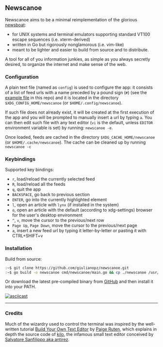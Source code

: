 ## Newscanoe

Newscanoe aims to be a minimal reimplementation of the glorious [newsboat](https://newsboat.org/): 
- for UNIX systems and terminal emulators supporting standard VT100 escape sequences (i.e. xterm-derived)
- written in Go but rigorously nonglamorous (i.e. vim-like)
- meant to be lighter and easier to build from source and to distribute.

A tool for all of you information junkies, as simple as you always secretly desired, to organize the internet and make sense of the web. 

### Configuration

A plain text file (named as `config`) is used to configure the app: it consists of a list of feed urls with a name preceded by a pound sign (`#`) (see the [example file](./assets/config) in this repo) and it is located in the directory `$XDG_CONFIG_HOME/newscanoe` (or `$HOME/.config/newscanoe`).

If such file does not already exist, it will be created at the first execution of the app and you will be prompted to manually insert a url by typing `a`. 
You can then edit such file with any text editor (`vi` is the default, unless `EDITOR` environment variable is set) by running: `newscanoe -e`. 

Once loaded, feeds are cached in the directory `$XDG_CACHE_HOME/newscanoe` (or `$HOME/.cache/newscanoe`). The cache can be cleaned up by running `newscanoe -c`

### Keybindings

Supported key bindings:
- `r`, load/reload the currently selected feed
- `R`, load/reload all the feeds
- `q`, quit the app
- `BACKSPACE`, go back to previous section
- `ENTER`, go into the currently highlighted element
- `l`, open an article with `lynx` (if installed in the system)
- `o`, open an article with the default (according to xdg-settings) browser for the user's desktop environment
- `^`, `v`, move the cursor to the previous/next row
- `Page Up`, `Page Down`, move the cursor to the previous/next page
- `a`, insert a new feed url by typing it letter-by-letter or pasting it with CTRL+SHIFT+v

### Installation

Build from source:
```bash
:~$ git clone https://github.com/giulianopz/newscanoe.git
:~$ go build -o newscanoe cmd/newscanoe/main.go && cp ./newscanoe /usr/local/bin
```

Or download the latest pre-compiled binary from [GitHub](https://github.com/giulianopz/newscanoe/releases) and then install it into your PATH.

[![asciicast](https://asciinema.org/a/ITMxRztPY65ijVedNrjHCKeWz.svg)](https://asciinema.org/a/ITMxRztPY65ijVedNrjHCKeWz)

---

### Credits

Much of the wizardry used to control the terminal was inspired by the well-written tutorial [Build Your Own Text Editor](https://viewsourcecode.org/snaptoken/kilo/) by [Paige Ruten](https://viewsourcecode.org/), which explains in depth the source code of [kilo](https://github.com/antirez/kilo), the infamous small text editor conceived by [Salvatore Sanfilippo aka antirez](http://invece.org/).
